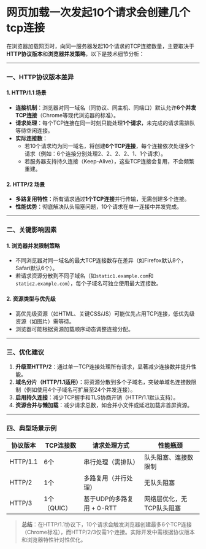# 网页加载一次发起10个请求会创建几个tcp连接

在浏览器加载网页时，向同一服务器发起10个请求的TCP连接数量，主要取决于**HTTP协议版本**和**浏览器并发策略**，以下是技术细节分析：

---

### 一、HTTP协议版本差异
#### 1. **HTTP/1.1 场景**
- **连接机制**：浏览器对同一域名（同协议、同主机、同端口）默认允许**6个并发TCP连接**（Chrome等现代浏览器的标准）。  
- **请求处理**：每个TCP连接在同一时刻只能处理**1个请求**，未完成的请求需排队等待空闲连接。  
- **实际连接数**：  
  - 若10个请求均为同一域名，将创建**6个TCP连接**，每个连接依次处理多个请求（例如：6个连接分别处理2、2、2、2、1、1个请求）。  
  - 若服务器支持持久连接（Keep-Alive），这些TCP连接会复用，不会频繁重建。

#### 2. **HTTP/2 场景**
- **多路复用特性**：所有请求通过**1个TCP连接**并行传输，无需创建多个连接。  
- **性能优势**：彻底解决队头阻塞问题，10个请求在单一连接中并发完成。

---

### 二、关键影响因素
#### 1. **浏览器并发限制策略**
- 不同浏览器对同一域名的最大TCP连接数存在差异（如Firefox默认8个，Safari默认6个）。  
- 若请求资源分散到不同子域名（如`static1.example.com`和`static2.example.com`），每个子域名可独立使用最大连接数。

#### 2. **资源类型与优先级**
- 高优先级资源（如HTML、关键CSS/JS）可能优先占用TCP连接，低优先级资源（如图片）需等待。  
- 浏览器可能根据资源加载顺序动态调整连接分配。

---

### 三、优化建议
1. **升级至HTTP/2**：通过单一TCP连接处理所有请求，显著减少连接数并提升性能。  
2. **域名分片（HTTP/1.1适用）**：将资源分散到多个子域名，突破单域名连接数限制（例如使用4个子域名可扩展至24个并发连接）。  
3. **启用持久连接**：减少TCP握手和TLS协商开销（HTTP/1.1默认支持）。  
4. **资源合并与懒加载**：减少请求总数，如合并小文件或延迟加载非首屏资源。

---

### 四、典型场景示例
| **协议版本** | **TCP连接数** | **请求处理方式**             | **性能瓶颈**               |
|--------------|---------------|------------------------------|----------------------------|
| HTTP/1.1     | 6个           | 串行处理（需排队）           | 队头阻塞、连接数限制       |
| HTTP/2       | 1个           | 多路复用（并行处理）         | 无队头阻塞                 |
| HTTP/3       | 1个（QUIC）   | 基于UDP的多路复用 + 0-RTT    | 网络层优化，无TCP队头阻塞  |

> **总结**：在HTTP/1.1协议下，10个请求会触发浏览器创建最多6个TCP连接（Chrome标准），而HTTP/2/3仅需1个连接。实际开发中需根据协议版本和浏览器特性针对性优化。
